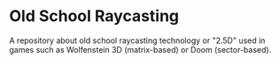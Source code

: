 # Old School Raycasting
A repository about old school raycasting technology or "2.5D" used in games such as Wolfenstein 3D (matrix-based) or Doom (sector-based).
